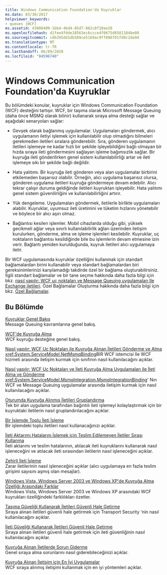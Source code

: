 ```yaml
---
title: Windows Communication Foundation'da Kuyruklar
ms.date: 03/30/2017
helpviewer_keywords:
- queues [WCF]
ms.assetid: 43008409-1bb4-4bd4-85d7-862c8f10ae20
ms.openlocfilehash: d1fee4fdde18563ec6ccce4f0675d8581184be08
ms.sourcegitcommit: cdb295dd1db589ce5169ac9ff096f01fd0c2da9d
ms.translationtype: MT
ms.contentlocale: tr-TR
ms.lasthandoff: 06/09/2020
ms.locfileid: "84596740"
---
```

# <a name="queues-in-windows-communication-foundation"></a>Windows Communication Foundation'da Kuyruklar
Bu bölümdeki konular, kuyruklar için Windows Communication Foundation (WCF) desteğini tartışır. WCF, bir taşıma olarak Microsoft Message Queuing (daha önce MSMQ olarak bilinir) kullanarak sıraya alma desteği sağlar ve aşağıdaki senaryoları sağlar:  
  
- Gevşek olarak bağlanmış uygulamalar. Uygulamaları göndermek, alıcı uygulamanın iletiyi işlemek için kullanılabilir olup olmadığını bilmeleri gerekmeden iletileri sıralara gönderebilir. Sıra, gönderen uygulamanın iletileri işlemeye ne kadar hızlı bir şekilde işleyebildiğini bağlı olmayan bir hızda sıraya ileti göndermesini sağlayan işleme bağımsızlık sağlar. Bir kuyruğa ileti gönderilirken genel sistem kullanılabilirliği artar ve ileti işlemeye sıkı bir şekilde bağlı değildir.  
  
- Hata yalıtımı. Bir kuyruğa ileti gönderen veya alan uygulamalar birbirini etkilemeden başarısız olabilir. Örneğin, alıcı uygulama başarısız olursa, gönderen uygulama iletileri kuyruğa göndermeye devam edebilir. Alıcı tekrar çalışır duruma geldiğinde iletileri kuyruktan işleyebilir. Hata yalıtımı genel sistem güvenilirliğini ve kullanılabilirliğini artırır.  
  
- Yük dengeleme. Uygulamaları göndermek, iletilerle birlikte uygulamaları alabilir. Kuyruklar, uyumsuz ileti üretimini ve tüketim hızlarını yönetebilir ve böylece bir alıcı aşırı olmaz.  
  
- Bağlantısı kesilen işlemler. Mobil cihazlarda olduğu gibi, yüksek gecikmeli ağlar veya sınırlı kullanılabilirlik ağları üzerinden iletişim kurulurken, gönderme, alma ve işleme işlemleri kesilebilir. Kuyruklar, uç noktaların bağlantısı kesildiğinde bile bu işlemlerin devam etmesine izin verir. Bağlantı yeniden kurulduğunda, kuyruk iletileri alıcı uygulamaya iletir.  
  
 Bir WCF uygulamasında kuyruklar özelliğini kullanmak için standart bağlamalardan birini kullanabilir veya standart bağlamalardan biri gereksinimlerinizi karşılamadığı takdirde özel bir bağlama oluşturabilirsiniz. İlgili standart bağlamalar ve bir tane seçme hakkında daha fazla bilgi için bkz. [nasıl yapılır: WCF uç noktaları ve Message Queuing uygulamaları Ile Exchange iletileri](how-to-exchange-messages-with-wcf-endpoints-and-message-queuing-applications.md). Özel Bağlamalar Oluşturma hakkında daha fazla bilgi için bkz. [Özel Bağlamalar](../extending/custom-bindings.md).  
  
## <a name="in-this-section"></a>Bu Bölümde  
 [Kuyruklar Genel Bakış](queues-overview.md)  
 Message Queuing kavramlarına genel bakış.  
  
 [WCF'de Kuyruğa Alma](queuing-in-wcf.md)  
 WCF kuyruğu desteğine genel bakış.  
  
 [Nasıl yapılır: WCF Uç Noktaları ile Kuyruğa Alınan İletileri Gönderme ve Alma](how-to-exchange-queued-messages-with-wcf-endpoints.md)  
 <xref:System.ServiceModel.NetMsmqBinding>BIR WCF istemcisi Ile WCF hizmeti arasında iletişim kurmak için sınıfının nasıl kullanılacağını açıklar.  
  
 [Nasıl yapılır: WCF Uç Noktaları ve İleti Kuyruğa Alma Uygulamaları ile İleti Alma ve Gönderme](how-to-exchange-messages-with-wcf-endpoints-and-message-queuing-applications.md)  
 <xref:System.ServiceModel.MsmqIntegration.MsmqIntegrationBinding>' Nın WCF ve Message Queuing uygulamalar arasında iletişim kurmak için nasıl kullanılacağını açıklar.  
  
 [Oturumda Kuyruğa Alınmış İletileri Gruplandırma](grouping-queued-messages-in-a-session.md)  
 Tek bir alan uygulama tarafından bağıntılı ileti işlemeyi kolaylaştırmak için bir kuyruktaki iletilerin nasıl gruplandırılacağını açıklar.  
  
 [Bir İşlemde Toplu İleti İşleme](batching-messages-in-a-transaction.md)  
 Bir işlemdeki toplu iletileri nasıl kullanacağınızı açıklar.  
  
 [İleti Aktarımı Hatalarını İşlemek için Teslim Edilemeyen İletiler Sırası Kullanma](using-dead-letter-queues-to-handle-message-transfer-failures.md)  
 İleti aktarımı ve teslim hatalarının, atılacak ileti kuyruklarını kullanarak nasıl işleneceğini ve atılacak ileti sırasından iletilerin nasıl işleneceğini açıklar.  
  
 [Zehirli İleti İşleme](poison-message-handling.md)  
 Zarar iletilerinin nasıl işleneceğini açıklar (alıcı uygulamaya en fazla teslim girişimi sayısını aşmış olan mesajlar).  
  
 [Windows Vista, Windows Server 2003 ve Windows XP'de Kuyruğa Alma Özelliği Arasındaki Farklar](diff-in-queue-in-vista-server-2003-windows-xp.md)  
 Windows Vista, Windows Server 2003 ve Windows XP arasındaki WCF kuyrukları özelliğindeki farklılıkları özetler.  
  
 [Taşıma Güveliği Kullanarak İletileri Güvenli Hale Getirme](securing-messages-using-transport-security.md)  
 Sıraya alınan iletileri güvenli hale getirmek için Transport Security 'nin nasıl kullanılacağını açıklar.  
  
 [İleti Güveliği Kullanarak İletileri Güvenli Hale Getirme](securing-messages-using-message-security.md)  
 Sıraya alınan iletileri güvenli hale getirmek için ileti güvenliğinin nasıl kullanılacağını açıklar.  
  
 [Kuyruğa Alınan İletilerde Sorun Giderme](troubleshooting-queued-messaging.md)  
 Genel sıraya alma sorunlarını nasıl giderebileceğinizi açıklar.  
  
 [Kuyruğa Alınan İletişim için En İyi Uygulamalar](best-practices-for-queued-communication.md)  
 WCF sıraya alınmış iletişimi kullanmak için en iyi yöntemleri açıklar.  

